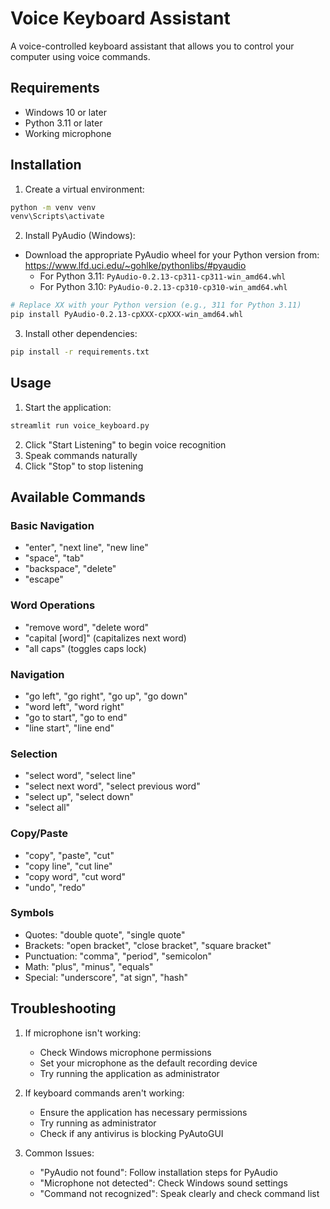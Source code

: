 # Voice Keyboard Assistant

A voice-controlled keyboard assistant that allows you to control your computer using voice commands.

## Requirements
- Windows 10 or later
- Python 3.11 or later
- Working microphone

## Installation

1. Create a virtual environment:
```bash
python -m venv venv
venv\Scripts\activate
```

2. Install PyAudio (Windows):
- Download the appropriate PyAudio wheel for your Python version from:
  https://www.lfd.uci.edu/~gohlke/pythonlibs/#pyaudio
  - For Python 3.11: `PyAudio‑0.2.13‑cp311‑cp311‑win_amd64.whl`
  - For Python 3.10: `PyAudio‑0.2.13‑cp310‑cp310‑win_amd64.whl`

```bash
# Replace XX with your Python version (e.g., 311 for Python 3.11)
pip install PyAudio‑0.2.13‑cpXXX‑cpXXX‑win_amd64.whl
```

3. Install other dependencies:
```bash
pip install -r requirements.txt
```

## Usage

1. Start the application:
```bash
streamlit run voice_keyboard.py
```

2. Click "Start Listening" to begin voice recognition
3. Speak commands naturally
4. Click "Stop" to stop listening

## Available Commands

### Basic Navigation
- "enter", "next line", "new line"
- "space", "tab"
- "backspace", "delete"
- "escape"

### Word Operations
- "remove word", "delete word"
- "capital [word]" (capitalizes next word)
- "all caps" (toggles caps lock)

### Navigation
- "go left", "go right", "go up", "go down"
- "word left", "word right"
- "go to start", "go to end"
- "line start", "line end"

### Selection
- "select word", "select line"
- "select next word", "select previous word"
- "select up", "select down"
- "select all"

### Copy/Paste
- "copy", "paste", "cut"
- "copy line", "cut line"
- "copy word", "cut word"
- "undo", "redo"

### Symbols
- Quotes: "double quote", "single quote"
- Brackets: "open bracket", "close bracket", "square bracket"
- Punctuation: "comma", "period", "semicolon"
- Math: "plus", "minus", "equals"
- Special: "underscore", "at sign", "hash"

## Troubleshooting

1. If microphone isn't working:
   - Check Windows microphone permissions
   - Set your microphone as the default recording device
   - Try running the application as administrator

2. If keyboard commands aren't working:
   - Ensure the application has necessary permissions
   - Try running as administrator
   - Check if any antivirus is blocking PyAutoGUI

3. Common Issues:
   - "PyAudio not found": Follow installation steps for PyAudio
   - "Microphone not detected": Check Windows sound settings
   - "Command not recognized": Speak clearly and check command list 